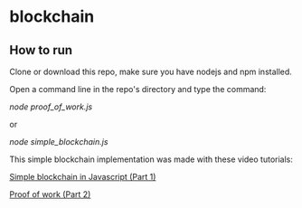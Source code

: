 # blockchain


## How to run
Clone or download this repo, make sure you have nodejs and npm installed.

Open a command line in the repo's directory and type the command:

*node proof_of_work.js*

or

*node simple_blockchain.js*

This simple blockchain implementation was made with these video tutorials:

[Simple blockchain in Javascript (Part 1)](https://www.youtube.com/watch?v=zVqczFZr124)

[Proof of work (Part 2)](https://www.youtube.com/watch?v=HneatE69814&t=228s)
